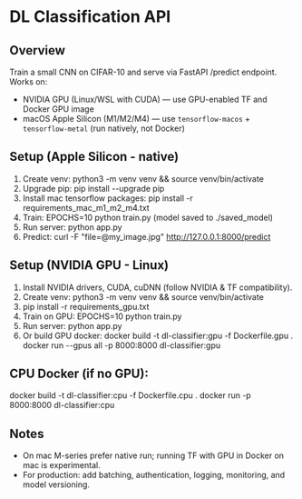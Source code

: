 # DL Classification API

## Overview
Train a small CNN on CIFAR-10 and serve via FastAPI /predict endpoint. Works on:
- NVIDIA GPU (Linux/WSL with CUDA) — use GPU-enabled TF and Docker GPU image
- macOS Apple Silicon (M1/M2/M4) — use `tensorflow-macos` + `tensorflow-metal` (run natively, not Docker)

## Setup (Apple Silicon - native)
1. Create venv:
   python3 -m venv venv && source venv/bin/activate
2. Upgrade pip:
   pip install --upgrade pip
3. Install mac tensorflow packages:
   pip install -r requirements_mac_m1_m2_m4.txt
4. Train:
   EPOCHS=10 python train.py
   (model saved to ./saved_model)
5. Run server:
   python app.py
6. Predict:
   curl -F "file=@my_image.jpg" http://127.0.0.1:8000/predict

## Setup (NVIDIA GPU - Linux)
1. Install NVIDIA drivers, CUDA, cuDNN (follow NVIDIA & TF compatibility).
2. Create venv: python3 -m venv venv && source venv/bin/activate
3. pip install -r requirements_gpu.txt
4. Train on GPU:
   EPOCHS=10 python train.py
5. Run server:
   python app.py
6. Or build GPU docker:
   docker build -t dl-classifier:gpu -f Dockerfile.gpu .
   docker run --gpus all -p 8000:8000 dl-classifier:gpu

## CPU Docker (if no GPU):
docker build -t dl-classifier:cpu -f Dockerfile.cpu .
docker run -p 8000:8000 dl-classifier:cpu

## Notes
- On mac M-series prefer native run; running TF with GPU in Docker on mac is experimental.
- For production: add batching, authentication, logging, monitoring, and model versioning.
